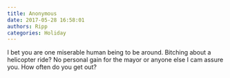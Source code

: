 ```yaml
---
title: Anonymous
date: 2017-05-28 16:58:01
authors: Ripp
categories: Holiday
---
```


 I bet you are one miserable human being to be around. Bitching about a helicopter  ride?  No personal gain for the mayor or anyone else I cam assure you. How often do you get out?